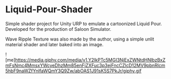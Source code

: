 # Liquid-Pour-Shader
Simple shader project for Unity URP to emulate a cartoonized Liquid Pour.
Developed for the production of Saloon Simulator.

Wave Ripple Texture was also made by the author, using a simple unlit material shader and later baked into an image.



![me]https://media.giphy.com/media/v1.Y2lkPTc5MGI3NjExZWNtdHNlbzBxZmFsNmc4MmsxYWcyeDhzMm85enFjZXFuc3p3ejFncCZlcD12MV9pbnRlcm5hbF9naWZfYnlfaWQmY3Q9Zw/abOAS1J91sK5S7PkJr/giphy.gif

